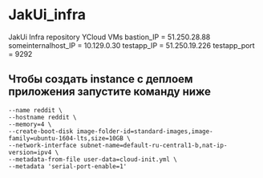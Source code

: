 # JakUi_infra
JakUi Infra repository
YCloud VMs
bastion_IP = 51.250.28.88
someinternalhost_IP = 10.129.0.30
testapp_IP = 51.250.19.226
testapp_port = 9292

## Чтобы создать instance с деплоем приложения запустите команду ниже
```yc compute instance create    \
--name reddit \
--hostname reddit \
--memory=4 \
--create-boot-disk image-folder-id=standard-images,image-family=ubuntu-1604-lts,size=10GB \
--network-interface subnet-name=default-ru-central1-b,nat-ip-version=ipv4 \
--metadata-from-file user-data=cloud-init.yml \
--metadata 'serial-port-enable=1'
```
